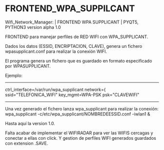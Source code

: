 # FRONTEND_WPA_SUPPILCANT
Wifi_Network_Manager: | FRONTEND WPA SUPPLICANT |  PYQT5, PYTHON3  version alpha 1.0

FRONTEND para manejar perfiles de RED WIFI con WPA_SUPPLICANT.

Dados los datos (ESSID, ENCRIPTACION, CLAVE), genera un fichero wpasupplicant.conf para realizar la conexión WIFI.

El programa genera un fichero que es guardado en formato especificado por WPASUPPLICANT.

Ejemplo:
__________________________________________
ctrl_interface=/var/run/wpa_supplicant
network={
   ssid="TELEFONICA_WIFI"
   key_mgmt=WPA-PSK
   psk="CLAVEWIFI"
___________________________________________

Una vez generado el fichero lanza wpa_supplicant para realizar la conexión:        
        wpa_supplicant -c/etc/wpa_supplicant/NOMBREDEESSID.conf -iwlan1 &

Hasta aquí la version 1.0. 

Falta acabar de implementar el WIFIRADAR para ver las WIFIS cercagas y conectar a ellas con click.
Y gestion de perfiles WIFI generados guardados con extension .SAVE.


